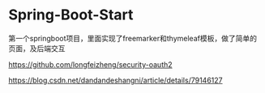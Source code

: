 # Spring-Boot-Start
第一个springboot项目，里面实现了freemarker和thymeleaf模板，做了简单的页面，及后端交互

https://github.com/longfeizheng/security-oauth2

https://blog.csdn.net/dandandeshangni/article/details/79146127
